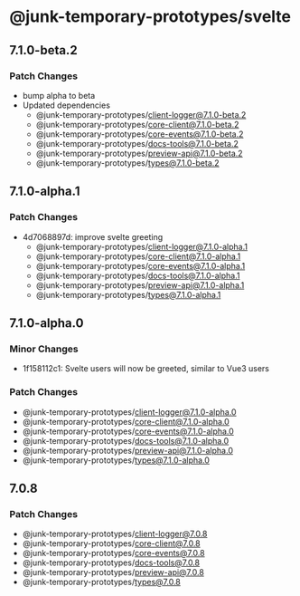 # @junk-temporary-prototypes/svelte

## 7.1.0-beta.2

### Patch Changes

- bump alpha to beta
- Updated dependencies
  - @junk-temporary-prototypes/client-logger@7.1.0-beta.2
  - @junk-temporary-prototypes/core-client@7.1.0-beta.2
  - @junk-temporary-prototypes/core-events@7.1.0-beta.2
  - @junk-temporary-prototypes/docs-tools@7.1.0-beta.2
  - @junk-temporary-prototypes/preview-api@7.1.0-beta.2
  - @junk-temporary-prototypes/types@7.1.0-beta.2

## 7.1.0-alpha.1

### Patch Changes

- 4d7068897d: improve svelte greeting
  - @junk-temporary-prototypes/client-logger@7.1.0-alpha.1
  - @junk-temporary-prototypes/core-client@7.1.0-alpha.1
  - @junk-temporary-prototypes/core-events@7.1.0-alpha.1
  - @junk-temporary-prototypes/docs-tools@7.1.0-alpha.1
  - @junk-temporary-prototypes/preview-api@7.1.0-alpha.1
  - @junk-temporary-prototypes/types@7.1.0-alpha.1

## 7.1.0-alpha.0

### Minor Changes

- 1f158112c1: Svelte users will now be greeted, similar to Vue3 users

### Patch Changes

- @junk-temporary-prototypes/client-logger@7.1.0-alpha.0
- @junk-temporary-prototypes/core-client@7.1.0-alpha.0
- @junk-temporary-prototypes/core-events@7.1.0-alpha.0
- @junk-temporary-prototypes/docs-tools@7.1.0-alpha.0
- @junk-temporary-prototypes/preview-api@7.1.0-alpha.0
- @junk-temporary-prototypes/types@7.1.0-alpha.0

## 7.0.8

### Patch Changes

- @junk-temporary-prototypes/client-logger@7.0.8
- @junk-temporary-prototypes/core-client@7.0.8
- @junk-temporary-prototypes/core-events@7.0.8
- @junk-temporary-prototypes/docs-tools@7.0.8
- @junk-temporary-prototypes/preview-api@7.0.8
- @junk-temporary-prototypes/types@7.0.8
